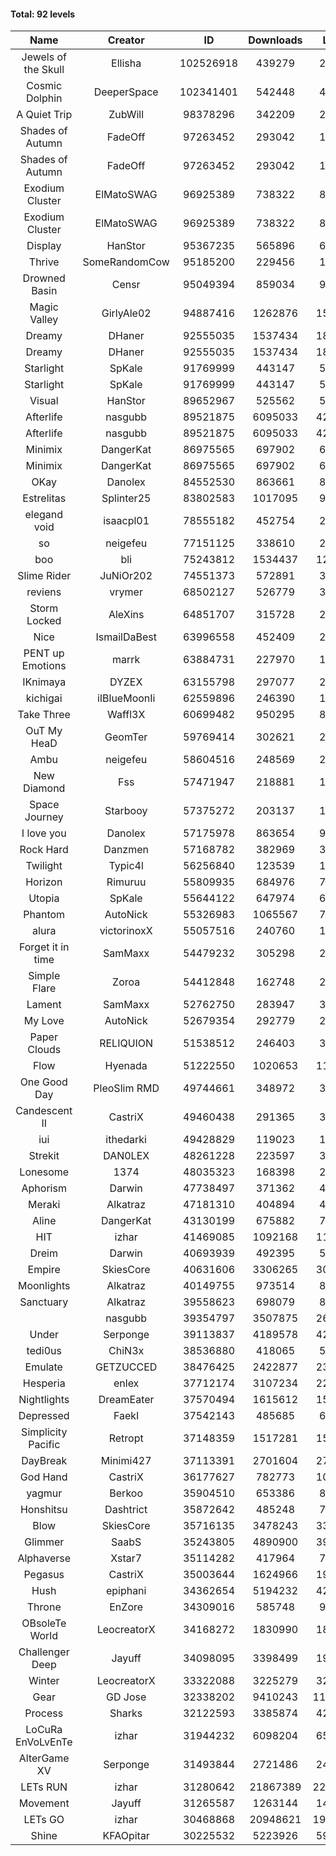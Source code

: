 #### Total: 92 levels

| Name | Creator | ID | Downloads | Likes |
|:---:|:---:|:---:|:---:|:---:|
| Jewels of the Skull | Ellisha | 102526918 | 439279 | 21364
| Cosmic Dolphin | DeeperSpace | 102341401 | 542448 | 47059
| A Quiet Trip | ZubWill | 98378296 | 342209 | 29458
| Shades of Autumn | FadeOff | 97263452 | 293042 | 17272
| Shades of Autumn | FadeOff | 97263452 | 293042 | 17272
| Exodium Cluster | ElMatoSWAG | 96925389 | 738322 | 81693
| Exodium Cluster | ElMatoSWAG | 96925389 | 738322 | 81693
| Display | HanStor | 95367235 | 565896 | 65081
| Thrive | SomeRandomCow | 95185200 | 229456 | 15448
| Drowned Basin | Censr | 95049394 | 859034 | 90337
| Magic Valley | GirlyAle02 | 94887416 | 1262876 | 157748
| Dreamy | DHaner | 92555035 | 1537434 | 182009
| Dreamy | DHaner | 92555035 | 1537434 | 182009
| Starlight | SpKale | 91769999 | 443147 | 55569
| Starlight | SpKale | 91769999 | 443147 | 55569
| Visual | HanStor | 89652967 | 525562 | 56796
| Afterlife | nasgubb | 89521875 | 6095033 | 426096
| Afterlife | nasgubb | 89521875 | 6095033 | 426096
| Minimix | DangerKat | 86975565 | 697902 | 63984
| Minimix | DangerKat | 86975565 | 697902 | 63984
| OKay | Danolex | 84552530 | 863661 | 85206
| Estrelitas | Splinter25 | 83802583 | 1017095 | 93576
| elegand void | isaacpl01 | 78555182 | 452754 | 28500
| so | neigefeu | 77151125 | 338610 | 29148
| boo | bli | 75243812 | 1534437 | 121684
| Slime Rider | JuNiOr202 | 74551373 | 572891 | 31952
| reviens | vrymer | 68502127 | 526779 | 32892
| Storm Locked | AleXins | 64851707 | 315728 | 24505
| Nice | IsmailDaBest | 63996558 | 452409 | 25922
| PENT up Emotions | marrk | 63884731 | 227970 | 15051
| IKnimaya | DYZEX | 63155798 | 297077 | 20635
| kichigai | iIBlueMoonIi | 62559896 | 246390 | 11149
| Take Three | Waffl3X | 60699482 | 950295 | 83093
| OuT My HeaD | GeomTer | 59769414 | 302621 | 20962
| Ambu | neigefeu | 58604516 | 248569 | 23324
| New Diamond | Fss | 57471947 | 218881 | 16469
| Space Journey | Starbooy | 57375272 | 203137 | 15122
| I love you | Danolex | 57175978 | 863654 | 93615
| Rock Hard | Danzmen | 57168782 | 382969 | 32003
| Twilight | Typic4l | 56256840 | 123539 | 10327
| Horizon | Rimuruu | 55809935 | 684976 | 75155
| Utopia | SpKale | 55644122 | 647974 | 65601
| Phantom | AutoNick | 55326983 | 1065567 | 72345
| alura | victorinoxX | 55057516 | 240760 | 19311
| Forget it in time | SamMaxx | 54479232 | 305298 | 25266
| Simple Flare | Zoroa | 54412848 | 162748 | 22545
| Lament | SamMaxx | 52762750 | 283947 | 33711
| My Love | AutoNick | 52679354 | 292779 | 29757
| Paper Clouds | RELIQUION | 51538512 | 246403 | 31034
| Flow | Hyenada | 51222550 | 1020653 | 112021
| One Good Day | PleoSlim RMD | 49744661 | 348972 | 38192
| Candescent II | CastriX | 49460438 | 291365 | 38027
| iui | ithedarki | 49428829 | 119023 | 17505
| Strekit | DAN0LEX | 48261228 | 223597 | 31428
| Lonesome | 1374 | 48035323 | 168398 | 22229
| Aphorism | Darwin | 47738497 | 371362 | 48066
| Meraki | Alkatraz | 47181310 | 404894 | 47442
| Aline | DangerKat | 43130199 | 675882 | 71908
| HIT | izhar | 41469085 | 1092168 | 110803
| Dreim | Darwin | 40693939 | 492395 | 59503
| Empire | SkiesCore | 40631606 | 3306265 | 309630
| Moonlights | Alkatraz | 40149755 | 973514 | 82875
| Sanctuary | Alkatraz | 39558623 | 698079 | 89290
|   | nasgubb | 39354797 | 3507875 | 266146
| Under | Serponge | 39113837 | 4189578 | 425568
| tedi0us | ChiN3x | 38536880 | 418065 | 53488
| Emulate | GETZUCCED | 38476425 | 2422877 | 230034
| Hesperia | enlex | 37712174 | 3107234 | 220857
| Nightlights | DreamEater | 37570494 | 1615612 | 150306
| Depressed | FaekI | 37542143 | 485685 | 66842
| Simplicity Pacific | Retropt | 37148359 | 1517281 | 159178
| DayBreak | Minimi427 | 37113391 | 2701604 | 275787
| God Hand | CastriX | 36177627 | 782773 | 100814
| yagmur | Berkoo | 35904510 | 653386 | 83898
| Honshitsu | Dashtrict | 35872642 | 485248 | 79428
| Blow | SkiesCore | 35716135 | 3478243 | 338983
| Glimmer | SaabS | 35243805 | 4890900 | 392438
| Alphaverse | Xstar7 | 35114282 | 417964 | 71217
| Pegasus | CastriX | 35003644 | 1624966 | 198674
| Hush | epiphani | 34362654 | 5194232 | 429198
| Throne | EnZore | 34309016 | 585748 | 93582
| OBsoleTe World | LeocreatorX | 34168272 | 1830990 | 182766
| Challenger Deep | Jayuff | 34098095 | 3398499 | 199421
| Winter | LeocreatorX | 33322088 | 3225279 | 325248
| Gear | GD Jose | 32338202 | 9410243 | 1192979
| Process | Sharks | 32122593 | 3385874 | 428263
| LoCuRa EnVoLvEnTe | izhar | 31944232 | 6098204 | 653564
| AlterGame XV | Serponge | 31493844 | 2721486 | 241221
| LETs  RUN | izhar | 31280642 | 21867389 | 2283983
| Movement | Jayuff | 31265587 | 1263144 | 146006
| LETs GO | izhar | 30468868 | 20948621 | 1955383
| Shine | KFAOpitar | 30225532 | 5223926 | 591078

